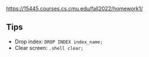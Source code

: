 https://15445.courses.cs.cmu.edu/fall2022/homework1/

## Tips
* Drop index: `DROP INDEX index_name;`
* Clear screen: `.shell clear;`
